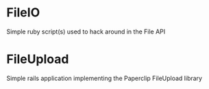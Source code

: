 # FileIO
Simple ruby script(s) used to hack around in the File API

# FileUpload
Simple rails application implementing the Paperclip FileUpload library
